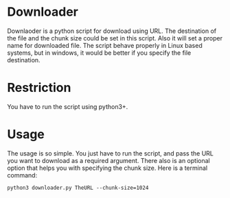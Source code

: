 # Downloader
Downlaoder is a python script for download using URL. The destination of the file and the chunk size could be set in this script.
Also it will set a proper name for downloaded file.
The script behave properly in Linux based systems, but in windows, it would be better if you specify the file destination.

# Restriction
You have to run the script using python3+.

# Usage
The usage is so simple. You just have to run the script, and pass the URL you want to download as a required argument.
There also is an optional option that helps you with specifying the chunk size.
Here is a terminal command:

```
python3 downloader.py TheURL --chunk-size=1024
```
